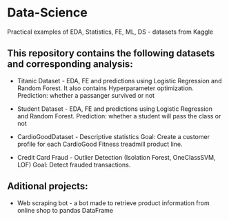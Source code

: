 # Data-Science
Practical examples of EDA, Statistics, FE, ML, DS - datasets from Kaggle

## This repository contains the following datasets and corresponding analysis:

- Titanic Dataset - EDA, FE and predictions using Logistic Regression and Random Forest. It also contains Hyperparameter optimization.
    Prediction: whether a passanger survived or not

- Student Dataset - EDA, FE and predictions using Logistic Regression and Random Forest. 
    Prediction: whether a student will pass the class or not
    
- CardioGoodDataset - Descriptive statistics
    Goal: Create a customer profile for each CardioGood Fitness treadmill product line.
    
- Credit Card Fraud - Outlier Detection (Isolation Forest, OneClassSVM, LOF)
    Goal: Detect frauded transactions. 

## Aditional projects:

- Web scraping bot - a bot made to retrieve product information from online shop to pandas DataFrame
